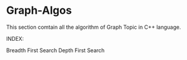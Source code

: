 # Graph-Algos
This section comtain all the algorithm of Graph Topic in C++ language.

INDEX:

Breadth First Search
Depth First Search

